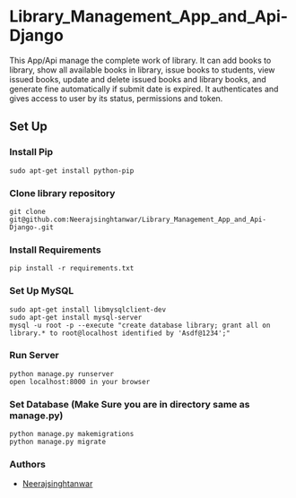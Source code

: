
# Library_Management_App_and_Api-Django

This App/Api manage the complete work of library. It can add books to library, show all available books in library, issue books to students, view issued books, update and delete issued books and library books, and generate fine automatically if submit date is expired. It authenticates and gives access to user by its status, permissions and token.

## Set Up

### Install Pip
	sudo apt-get install python-pip

### Clone library repository
	git clone git@github.com:Neerajsinghtanwar/Library_Management_App_and_Api-Django-.git

### Install Requirements
	pip install -r requirements.txt

### Set Up MySQL
	sudo apt-get install libmysqlclient-dev
	sudo apt-get install mysql-server
	mysql -u root -p --execute "create database library; grant all on library.* to root@localhost identified by 'Asdf@1234';"

### Run Server
	python manage.py runserver
	open localhost:8000 in your browser

### Set Database (Make Sure you are in directory same as manage.py)
    python manage.py makemigrations
    python manage.py migrate

### Authors
- [Neerajsinghtanwar](https://github.com/Neerajsinghtanwar/Library_Management_App_and_Api-Django-.git)

  